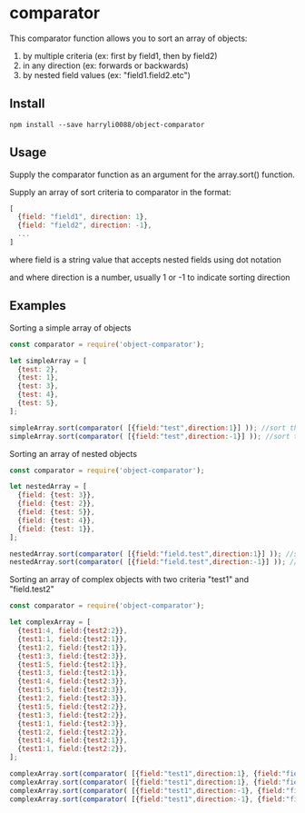 # comparator

This comparator function allows you to sort an array of objects:
1. by multiple criteria (ex: first by field1, then by field2)
2. in any direction (ex: forwards or backwards)
3. by nested field values (ex: "field1.field2.etc")

## Install
```
npm install --save harryli0088/object-comparator
```

## Usage
Supply the comparator function as an argument for the array.sort() function.

Supply an array of sort criteria to comparator in the format:
```js
[
  {field: "field1", direction: 1},
  {field: "field2", direction: -1},
  ...
]
```

where field is a string value that accepts nested fields using dot notation

and where direction is a number, usually 1 or -1 to indicate sorting direction

## Examples

Sorting a simple array of objects
```js
const comparator = require('object-comparator');

let simpleArray = [
  {test: 2},
  {test: 1},
  {test: 3},
  {test: 4},
  {test: 5},
];

simpleArray.sort(comparator( [{field:"test",direction:1}] )); //sort the array going forwards
simpleArray.sort(comparator( [{field:"test",direction:-1}] )); //sort the array going backwards
```


Sorting an array of nested objects
```js
const comparator = require('object-comparator');

let nestedArray = [
  {field: {test: 3}},
  {field: {test: 2}},
  {field: {test: 5}},
  {field: {test: 4}},
  {field: {test: 1}},
];

nestedArray.sort(comparator( [{field:"field.test",direction:1}] )); //sort the array going forwards
nestedArray.sort(comparator( [{field:"field.test",direction:-1}] )); //sort the array going backwards
```


Sorting an array of complex objects with two criteria "test1" and "field.test2"
```js
const comparator = require('object-comparator');

let complexArray = [
  {test1:4, field:{test2:2}},
  {test1:1, field:{test2:1}},
  {test1:2, field:{test2:1}},
  {test1:3, field:{test2:3}},
  {test1:5, field:{test2:1}},
  {test1:3, field:{test2:1}},
  {test1:4, field:{test2:3}},
  {test1:5, field:{test2:3}},
  {test1:2, field:{test2:3}},
  {test1:5, field:{test2:2}},
  {test1:3, field:{test2:2}},
  {test1:1, field:{test2:3}},
  {test1:2, field:{test2:2}},
  {test1:4, field:{test2:1}},
  {test1:1, field:{test2:2}},
];

complexArray.sort(comparator( [{field:"test1",direction:1}, {field:"field.test2",direction:1}] )); //sort with test1 going forwards, test2 going forwards
complexArray.sort(comparator( [{field:"test1",direction:1}, {field:"field.test2",direction:-1}] )); //sort with test1 going forwards, test2 going backwards
complexArray.sort(comparator( [{field:"test1",direction:-1}, {field:"field.test2",direction:1}] )); //sort with test1 going backwards, test2 going forwards
complexArray.sort(comparator( [{field:"test1",direction:-1}, {field:"field.test2",direction:-1}] )); //sort with test1 going backwards, test2 going backwards
```
